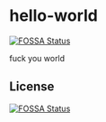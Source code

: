 # hello-world
[![FOSSA Status](https://app.fossa.com/api/projects/git%2Bgithub.com%2Faliinreallife%2Fhello-world.svg?type=shield)](https://app.fossa.com/projects/git%2Bgithub.com%2Faliinreallife%2Fhello-world?ref=badge_shield)

fuck you world


## License
[![FOSSA Status](https://app.fossa.com/api/projects/git%2Bgithub.com%2Faliinreallife%2Fhello-world.svg?type=large)](https://app.fossa.com/projects/git%2Bgithub.com%2Faliinreallife%2Fhello-world?ref=badge_large)